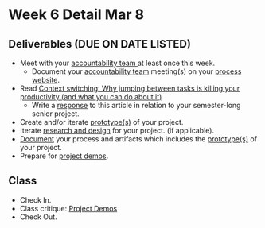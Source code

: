 # Week 6 Detail Mar 8

## Deliverables \(DUE ON DATE LISTED\)

* Meet with your [accountability team ](../assignments/accountability_partner.md)at least once this week.
  * Document your [accountability team](../assignments/accountability_partner.md) meeting\(s\) on your [process website](../pre-work/website.md).
* Read [Context switching: Why jumping between tasks is killing your productivity \(and what you can do about it\)](https://blog.rescuetime.com/context-switching/)
  * Write a [response](../assignments/responses.md) to this article in relation to your semester-long senior project.
* Create and/or iterate [prototype\(s\)](../project_plan/) of your project.
* Iterate [research and design](../project_plan/) for your project. \(if applicable\).
* [Document](../pre-work/website.md) your process and artifacts which includes the [prototype\(s\)](../project_plan/) of your project.
* Prepare for [project demos](../critiques-demos-presentations-and-exhibition/project_demo.md).

## Class

* Check In.
* Class critique: [Project Demos](../critiques-demos-presentations-and-exhibition/project_demo.md)
* Check Out.

